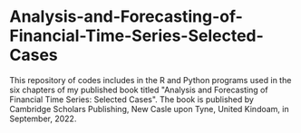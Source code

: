 # Analysis-and-Forecasting-of-Financial-Time-Series-Selected-Cases
This repository of codes includes in the R and Python programs used in the six chapters of my published book titled "Analysis and Forecasting of Financial Time Series: Selected Cases". The book is published by  Cambridge Scholars Publishing, New Casle upon Tyne, United Kindoam, in September, 2022.
